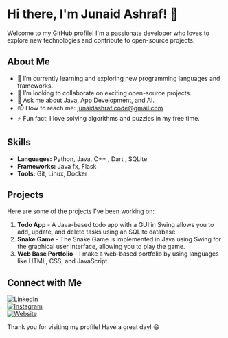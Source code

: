 # Hi there, I'm Junaid Ashraf! 👋

Welcome to my GitHub profile! I'm a passionate developer who loves to explore new technologies and contribute to open-source projects.

## About Me

- 🌱 I’m currently learning and exploring new programming languages and frameworks.
- 👯 I’m looking to collaborate on exciting open-source projects.
- 💬 Ask me about Java, App Development, and AI.
- 📫 How to reach me: junaidashraf.code@gmail.com
- ⚡ Fun fact: I love solving algorithms and puzzles in my free time.

## Skills

- **Languages:** Python, Java, C++ , Dart , SQLite
- **Frameworks:** Java fx, Flask  
- **Tools:** Git, Linux, Docker

## Projects

Here are some of the projects I've been working on:

1. **Todo App** - A Java-based todo app with a GUI in Swing allows you to add, update, and delete tasks using an SQLite database.
2. **Snake Game** - The Snake Game is implemented in Java using Swing for the graphical user interface, allowing you to play the game.
3. **Web Base Portfolio** - I make a web-based portfolio by using languages like HTML, CSS, and JavaScript.

## Connect with Me

[![LinkedIn](https://img.shields.io/badge/-LinkedIn-0A66C2?style=flat&logo=linkedin)](https://www.linkedin.com/in/YOUR_LINKEDIN_PROFILE)  
[![Instagram](https://img.shields.io/badge/-Instagram-E4405F?style=flat&logo=instagram)](https://www.instagram.com/YOUR_INSTAGRAM_PROFILE)  
[![Website](https://img.shields.io/badge/-Website-FF9900?style=flat&logo=google-chrome)](https://YOUR_WEBSITE_URL)




Thank you for visiting my profile! Have a great day! 😄
